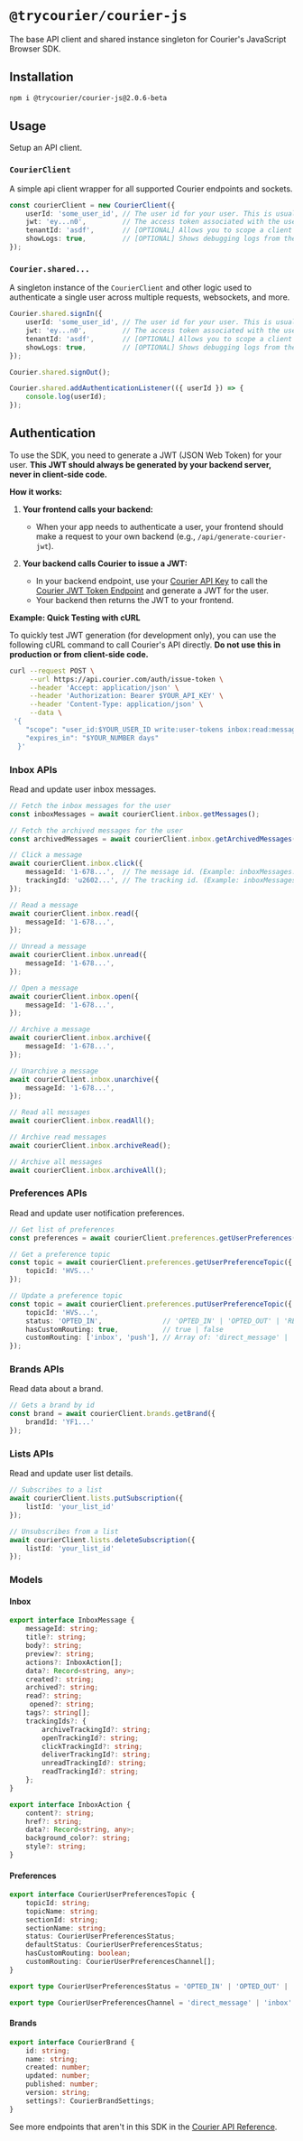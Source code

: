 # `@trycourier/courier-js`

The base API client and shared instance singleton for Courier's JavaScript Browser SDK.

## Installation

```sh
npm i @trycourier/courier-js@2.0.6-beta
```

## Usage

Setup an API client.

### `CourierClient`

A simple api client wrapper for all supported Courier endpoints and sockets.

```ts
const courierClient = new CourierClient({
    userId: 'some_user_id', // The user id for your user. This is usually the user id you maintain in your system for a user.
    jwt: 'ey...n0',         // The access token associated with the user.
    tenantId: 'asdf',       // [OPTIONAL] Allows you to scope a client to a specific tenant. If you didn't configure multi-tenant routing, you probably don't need this.
    showLogs: true,         // [OPTIONAL] Shows debugging logs from the client. Defaults to process.env.NODE_ENV === 'development'.
});
```

### `Courier.shared...`

A singleton instance of the `CourierClient` and other logic used to authenticate a single user across multiple requests, websockets, and more.

```ts
Courier.shared.signIn({
    userId: 'some_user_id', // The user id for your user. This is usually the user id you maintain in your system for a user.
    jwt: 'ey...n0',         // The access token associated with the user.
    tenantId: 'asdf',       // [OPTIONAL] Allows you to scope a client to a specific tenant. If you didn't configure multi-tenant routing, you probably don't need this.
    showLogs: true,         // [OPTIONAL] Shows debugging logs from the client. Defaults to process.env.NODE_ENV === 'development'.
});

Courier.shared.signOut();

Courier.shared.addAuthenticationListener(({ userId }) => {
    console.log(userId);
});
```

## Authentication

To use the SDK, you need to generate a JWT (JSON Web Token) for your user. **This JWT should always be generated by your backend server, never in client-side code.**

**How it works:**

1. **Your frontend calls your backend:**  
   - When your app needs to authenticate a user, your frontend should make a request to your own backend (e.g., `/api/generate-courier-jwt`).

2. **Your backend calls Courier to issue a JWT:**  
   - In your backend endpoint, use your [Courier API Key](https://app.courier.com/settings/api-keys) to call the [Courier JWT Token Endpoint](https://www.courier.com/docs/reference/auth/issue-token) and generate a JWT for the user.
   - Your backend then returns the JWT to your frontend.

**Example: Quick Testing with cURL**

To quickly test JWT generation (for development only), you can use the following cURL command to call Courier's API directly. **Do not use this in production or from client-side code.**

```sh
curl --request POST \
     --url https://api.courier.com/auth/issue-token \
     --header 'Accept: application/json' \
     --header 'Authorization: Bearer $YOUR_API_KEY' \
     --header 'Content-Type: application/json' \
     --data \
 '{
    "scope": "user_id:$YOUR_USER_ID write:user-tokens inbox:read:messages inbox:write:events read:preferences write:preferences read:brands",
    "expires_in": "$YOUR_NUMBER days"
  }'
```

### Inbox APIs

Read and update user inbox messages.

```ts
// Fetch the inbox messages for the user
const inboxMessages = await courierClient.inbox.getMessages();

// Fetch the archived messages for the user
const archivedMessages = await courierClient.inbox.getArchivedMessages();

// Click a message
await courierClient.inbox.click({
    messageId: '1-678...',  // The message id. (Example: inboxMessages.data.messages.nodes[0].messageId)
    trackingId: 'u2602...', // The tracking id. (Example: inboxMessages.data.messages.nodes[0].trackingIds.clickTrackingId)
});

// Read a message
await courierClient.inbox.read({
    messageId: '1-678...',
});

// Unread a message
await courierClient.inbox.unread({
    messageId: '1-678...',
});

// Open a message
await courierClient.inbox.open({
    messageId: '1-678...',
});

// Archive a message
await courierClient.inbox.archive({
    messageId: '1-678...',
});

// Unarchive a message
await courierClient.inbox.unarchive({
    messageId: '1-678...',
});

// Read all messages
await courierClient.inbox.readAll();

// Archive read messages
await courierClient.inbox.archiveRead();

// Archive all messages
await courierClient.inbox.archiveAll();
```

### Preferences APIs

Read and update user notification preferences.

```ts
// Get list of preferences
const preferences = await courierClient.preferences.getUserPreferences();

// Get a preference topic
const topic = await courierClient.preferences.getUserPreferenceTopic({
    topicId: 'HVS...'
});

// Update a preference topic
const topic = await courierClient.preferences.putUserPreferenceTopic({
    topicId: 'HVS...',
    status: 'OPTED_IN',               // 'OPTED_IN' | 'OPTED_OUT' | 'REQUIRED'
    hasCustomRouting: true,           // true | false
    customRouting: ['inbox', 'push'], // Array of: 'direct_message' | 'inbox' | 'email' | 'push' | 'sms' | 'webhook'
});
```

### Brands APIs

Read data about a brand.

```ts
// Gets a brand by id
const brand = await courierClient.brands.getBrand({
    brandId: 'YF1...'
});
```

### Lists APIs

Read and update user list details.

```ts
// Subscribes to a list
await courierClient.lists.putSubscription({
    listId: 'your_list_id'
});

// Unsubscribes from a list
await courierClient.lists.deleteSubscription({
    listId: 'your_list_id'
});
```

### Models

#### Inbox

```ts
export interface InboxMessage {
    messageId: string;
    title?: string;
    body?: string;
    preview?: string;
    actions?: InboxAction[];
    data?: Record<string, any>;
    created?: string;
    archived?: string;
    read?: string;
     opened?: string;
    tags?: string[];
    trackingIds?: {
        archiveTrackingId?: string;
        openTrackingId?: string;
        clickTrackingId?: string;
        deliverTrackingId?: string;
        unreadTrackingId?: string;
        readTrackingId?: string;
    };
}

export interface InboxAction {
    content?: string;
    href?: string;
    data?: Record<string, any>;
    background_color?: string;
    style?: string;
}
```

#### Preferences

```ts
export interface CourierUserPreferencesTopic {
    topicId: string;
    topicName: string;
    sectionId: string;
    sectionName: string;
    status: CourierUserPreferencesStatus;
    defaultStatus: CourierUserPreferencesStatus;
    hasCustomRouting: boolean;
    customRouting: CourierUserPreferencesChannel[];
}

export type CourierUserPreferencesStatus = 'OPTED_IN' | 'OPTED_OUT' | 'REQUIRED' | 'UNKNOWN';

export type CourierUserPreferencesChannel = 'direct_message' | 'inbox' | 'email' | 'push' | 'sms' | 'webhook' | 'unknown';
```

#### Brands

```ts
export interface CourierBrand {
    id: string;
    name: string;
    created: number;
    updated: number;
    published: number;
    version: string;
    settings?: CourierBrandSettings;
}
```

See more endpoints that aren't in this SDK in the [Courier API Reference](https://www.courier.com/docs/reference/intro).
